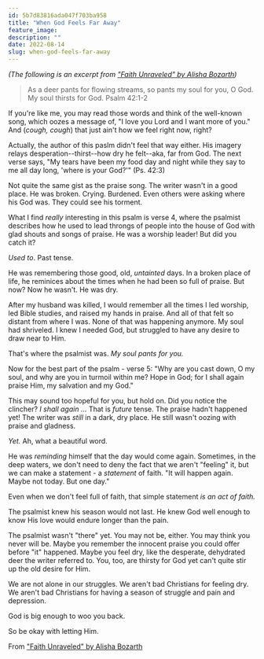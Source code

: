 ```yaml
---
id: 5b7d83816ada047f703ba958
title: "When God Feels Far Away"
feature_image: 
description: ""
date: 2022-08-14
slug: when-god-feels-far-away
---
```


_(The following is an excerpt from ["Faith Unraveled" by Alisha Bozarth](https://www.amazon.com/Faith-Unraveled-Alisha-Bozarth/dp/1955838267/ref=sr_1_1))_

> As a deer pants for flowing streams, so pants my soul for you, O God. My soul thirsts for God. Psalm 42:1-2

If you're like me, you may read those words and think of the well-known song, which oozes a message of, "I love you Lord and I want more of you." And (_cough, cough_) that just ain't how we feel right now, right?

Actually, the author of this paslm didn't feel that way either. His imagery relays desperation--thirst--how dry he felt--aka, far from God. The next verse says, "My tears have been my food day and night while they say to me all day long, 'where is your God?'" (Ps. 42:3)

Not quite the same gist as the praise song. The writer wasn't in a good place. He was broken. Crying. Burdened. Even others were asking where his God was. They could see his torment.

What I find _really_ interesting in this psalm is verse 4, where the psalmist describes how he used to lead throngs of people into the house of God with glad shouts and songs of praise. He was a worship leader! But did you catch it?

_Used to_. Past tense.

He was remembering those good, old, _untainted_ days. In a broken place of life, he reminices about the times when he had been so full of praise. But now? Now he wasn't. He was dry.

After my husband was killed, I would remember all the times I led worship, led Bible studies, and raised my hands in praise. And all of that felt so distant from where I was. None of that was happening anymore. My soul had shriveled. I knew I needed God, but struggled to have any desire to draw near to Him.

That's where the psalmist was. _My soul pants for you._

Now for the best part of the psalm - verse 5: "Why are you cast down, O my soul, and why are you in turmoil within me? Hope in God; for I shall again praise Him, my salvation and my God."

This may sound too hopeful for you, but hold on. Did you notice the clincher? _I shall again ..._ That is _future_ tense. The praise hadn't happened yet! The writer was _still_ in a dark, dry place. He still wasn't oozing with praise and gladness.

_Yet._ Ah, what a beautiful word.

He was _reminding_ himself that the day would come again. Sometimes, in the deep waters, we don't need to deny the fact that we aren't "feeling" it, but we can make a statement - a _statement_ of faith. "It will happen again. Maybe not today. But one day."

Even when we don't feel full of faith, that simple statement _is an act of faith._

The psalmist knew his season would not last. He knew God well enough to know His love would endure longer than the pain.

The psalmist wasn't "there" yet. You may not be, either. You may think you never will be. Maybe you remember the innocent praise you could offer before "it" happened. Maybe you feel dry, like the desperate, dehydrated deer the writer referred to. You, too, are thirsty for God yet can't quite stir up the old desire for Him.

We are not alone in our struggles. We aren't bad Christians for feeling dry. We aren't bad Christians for having a season of struggle and pain and depression.

God is big enough to woo you back.

So be okay with letting Him.

From ["Faith Unraveled" by Alisha Bozarth](https://www.amazon.com/Faith-Unraveled-Alisha-Bozarth/dp/1955838267/ref=sr_1_1)
